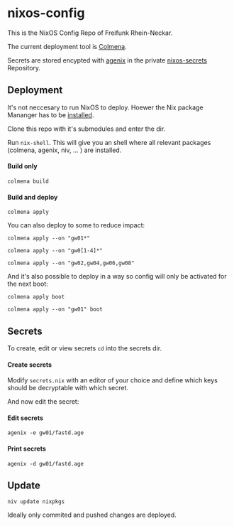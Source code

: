 # nixos-config

This is the NixOS Config Repo of Freifunk Rhein-Neckar.

The current deployment tool is [Colmena](https://github.com/zhaofengli/colmena).

Secrets are stored encypted with [agenix](https://github.com/ryantm/agenix) in the private
[nixos-secrets](https://github.com/Freifunk-Rhein-Neckar/nixos-secrets) Repository.

## Deployment

It's not neccesary to run NixOS to deploy. Hoewer the Nix package Mananger has
to be [installed](https://nixos.org/download/#download-nix-accordion).

Clone this repo with it's submodules and enter the dir.

Run `nix-shell`. This will give you an shell where all relevant packages (colmena,
agenix, niv, ... ) are installed.

#### Build only

```
colmena build
```

#### Build and deploy

```
colmena apply
```

You can also deploy to some to reduce impact:

```
colmena apply --on "gw01*"

colmena apply --on "gw0[1-4]*"

colmena apply --on "gw02,gw04,gw06,gw08"
```

And it's also possible to deploy in a way so config will only be activated for the next boot:

```
colmena apply boot

colmena apply --on "gw01" boot
```


## Secrets

To create, edit or view secrets `cd` into the secrets dir.

#### Create secrets

Modify `secrets.nix` with an editor of your choice and define which keys should be decryptable with which secret.

And now edit the secret:

#### Edit secrets

```
agenix -e gw01/fastd.age
```

#### Print secrets

```
agenix -d gw01/fastd.age
```

## Update

```
niv update nixpkgs
```

Ideally only commited and pushed changes are deployed.
